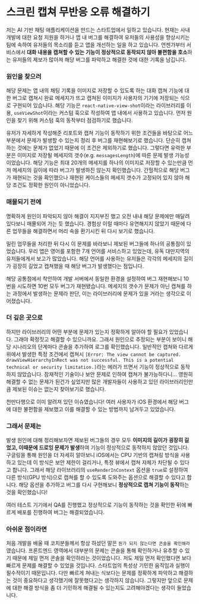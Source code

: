 # 스크린 캡쳐 무반응 오류 해결하기

저는 AI 기반 채팅 애플리케이션을 만드는 스타트업에서 일하고 있습니다. 현재는 사내 개발에 대한 요청 지원을 하거나 앱 내 버그를 해결하여 유저들의 사용성을 향상시키는 팀에 속하여 유저들의 목소리를 듣고 앱을 개선하는 일을 하고 있습니다. 언젠가부터 서비스에서 **대화 내용을 캡쳐할 수 있는 기능이 정상적으로 동작되지 않아 불편함을 호소**하는 유저들의 제보가 많아져 해당 버그를 파악하고 해결한 것에 대한 기록을 남깁니다.

### 원인을 찾으러
해당 문제는 앱 내의 채팅 기록을 이미지로 저장할 수 있도록 하는 대화 캡쳐 기능에 대한 버그로 캡쳐시 완료 메세지가 뜨고 캡쳐된 이미지가 사용자의 기기에 저장되는 식으로 구현되어 있습니다. 해당 기능은 `react-native-view-shot`이라는 라이브러리를 이용, `useViewShot`이라는 커스텀 훅으로 작성하여 앱 내에서 사용하고 있습니다. 먼저 원인을 찾기 위해 커스텀 훅의 동작부터 점검하기로 했습니다. 

유저가 자세하게 작성해준 리포트와 캡쳐 기능이 동작하기 위한 조건들을 바탕으로 어느 부분에서 문제가 발생할 수 있는지 정리 후 버그를 재현해보기로 했습니다. 단순히 캡쳐하는 것에는 문제가 없었기 때문에 이 조건은 제외하기로 했습니다. 그렇다면 유력한 부분은 이미지로 저장될 메세지의 갯수(e.g. `messagesLength`)에 따른 문제 발생 가능성이었습니다. 해당 기능은 최대 20개의 메세지를 하나의 이미지로 저장할 수 있는만큼 먼저 메세지의 길이에 따라 버그가 발생하진 않는지 확인했습니다. 간헐적으로 해당 버그가 재현되는 것을 확인했으나 재현된 케이스들의 메세지 갯수가 고정되어 있지 않아 해당 조건도 정확한 원인이 아니었습니다.

### 매몰되기 전에
명확하게 원인이 파악되지 않아 해결이 지지부진 했고 오전 내내 해당 문제에만 매달려 있다보니 매몰되어 가는 듯 했습니다. 경험상 이럴 때마다 유연해지지 않았기 때문에 다른 업무들을 해결하면서 머리 속을 환기시킨 뒤 다시 보기로 했습니다. 

밀린 업무들을 처리한 뒤 다시 이 문제를 바라보니 제보된 버그들에 하나의 공통점이 있었습니다. 우리 앱은 영어를 포함한 7개 언어를 서비스하고 있었는데, 유독 대만지역의 유저들에게서 보고가 많았습니다. 해당 언어를 사용하는 유저들은 각각의 메세지의 길이가 굉장히 길었고 캡쳐했을 때 해당 버그가 발생했다는 점입니다.

해당 공통점에서 착안하여 개발 서버에서 동일한 환경을 설정하여 버그 재현해보니 10번을 시도하면 10번 모두 버그가 재현됐습니다. 메세지의 갯수가 문제가 아닌 캡쳐를 하는 과정에서 발생하는 문제라 판단, 이는 라이브러리에 문제가 있을 거라는 생각으로 이어졌습니다.

### 더 깊은 곳으로
하지만 라이브러리의 어떤 부분에 문제가 있는지 정확하게 알아야 할 필요가 있었습니다. 그래야 확정짓고 해결할 수 있으니까요. 그래서 원인으로 추정되는 부분이 보이니 해당 시나리오의 단계마다 콘솔을 추가하여 로그를 확인했습니다. 일반적인 캡쳐와 다르게 위에서 발생한 특정 조건에서 캡쳐시 `[Error: The view cannot be captured. drawViewHierarchyInRect was not successful. This is a potential technical or security limitation.]`라는 에러가 뜨면서 기능이 정상적으로 동작하지 않았습니다. 잠재적인 기술이나 보안 문제로 인하여 캡쳐가 불가능하다니... 영원히 해결할 수 없는 문제가 된건가 싶었지만 많은 개발자들이 사용하고 있던 라이브러리인만큼 제보된 이슈는 없는지 찾아보기로 했습니다.

천만다행으로 이미 알려져 있던 이슈였습니다! 여러 사용자가 iOS 환경에서 해당 버그에 대한 불편함을 제보했고 이를 해결할 수 있는 방법까지 남겨두고 있었습니다.

### 그래서 문제는
발생 원인에 대해 정리해보자면 제보된 버그들의 경우 모두 **이미지의 길이가 굉장히 길었고, 이때문에 드로잉 문제가 발생**하여 기능이 정상적으로 동작하지 않았던 것입니다. 구글링을 통해 원인을 더 자세히 알아보니 iOS에서는 CPU 기반의 캡쳐링 방식을 사용하고 있는데 이 방식은 보안 제한이 걸리거나, 특정 뷰에서 캡쳐 자체가 차단될 수 있다고 합니다. 그래서 해당 라이브러리의 `useRenderInContext` 옵션을 `true`로 설정하여 다른 방식(GPU 방식)으로 캡쳐를 할 수 있도록 도와주는 옵션으로 해결할 수 있다고 합니다. 해당 옵션을 추가하고 버그를 다시 구현해보니 **정상적으로 캡쳐 기능이 동작**하는 것을 확인했습니다!

여러 테스트 기기에서 QA를 진행했고 정상적으로 기능이 동작하는 것을 확인한 뒤에 빠르게 배포를 진행하여 버그는 해결되었습니다.

### 아쉬운 점이라면
처음 개발을 배울 때 코치분들께서 항상 하셨던 말은 `뭔가 되지 않는다면 콘솔을 확인해라`였습니다. 프론트엔드 영역에서 대부분의 문제는 콘솔을 통해 확인하거나 유추할 수 있기 때문에 제일 먼저 콘솔을 확인하라는 것이었습니다. 저도 제일 먼저 확인했다면 보다 빠르게 문제를 해결할 수 있었을 것입니다. 스타트업의 특성상 기민한 움직임과 실행이 필수적이기 때문입니다. 다만 빠르게 쳐내는 식보다는 문제를 정확하게 파악하고 해결하는 것이 중요하다고 생각했기에 잘못했다고는 생각하지 않습니다. 그렇지만 앞으로 문제에 대한 해결 방식을 좀 더 기민하게 해결될 수 있는지도 고려해야겠다는 생각이 들었습니다.